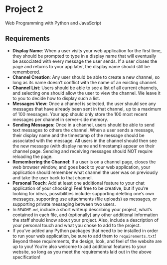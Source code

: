 # Project 2

Web Programming with Python and JavaScript

## Requirements
* __Display Name__: When a user visits your web application for the first time, they should be prompted to type in a display name that will eventually be associated with every message the user sends. If a user closes the page and returns to your app later, the display name should still be remembered.
* __Channel Creation__: Any user should be able to create a new channel, so long as its name doesn’t conflict with the name of an existing channel.
* __Channel List__: Users should be able to see a list of all current channels, and selecting one should allow the user to view the channel. We leave it to you to decide how to display such a list.
* __Messages View__: Once a channel is selected, the user should see any messages that have already been sent in that channel, up to a maximum of 100 messages. Your app should only store the 100 most recent messages per channel in server-side memory.
* __Sending Messages__: Once in a channel, users should be able to send text messages to others the channel. When a user sends a message, their display name and the timestamp of the message should be associated with the message. All users in the channel should then see the new message (with display name and timestamp) appear on their channel page. Sending and receiving messages should NOT require reloading the page.
* __Remembering the Channel__: If a user is on a channel page, closes the web browser window, and goes back to your web application, your application should remember what channel the user was on previously and take the user back to that channel.
* __Personal Touch__: Add at least one additional feature to your chat application of your choosing! Feel free to be creative, but if you’re looking for ideas, possibilities include: supporting deleting one’s own messages, supporting use attachments (file uploads) as messages, or supporting private messaging between two users.
* In ```README.md```, include a short writeup describing your project, what’s contained in each file, and (optionally) any other additional information the staff should know about your project. Also, include a description of your personal touch and what you chose to add to the project.
* If you’ve added any Python packages that need to be installed in order to run your web application, be sure to add them to ```requirements.txt```!
Beyond these requirements, the design, look, and feel of the website are up to you! You’re also welcome to add additional features to your website, so long as you meet the requirements laid out in the above specification!